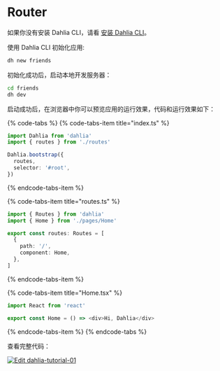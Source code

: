# Router


如果你没有安装 Dahlia CLI，请看 [安装 Dahlia CLI](getting-started#di-yi-bu-an-zhuang-dahlia-cli)。

使用 Dahlia CLI 初始化应用:

```bash
dh new friends
```

初始化成功后，启动本地开发服务器：

```bash
cd friends
dh dev
```

启动成功后，在浏览器中你可以预览应用的运行效果，代码和运行效果如下：

{% code-tabs %}
{% code-tabs-item title="index.ts" %}

```typescript
import Dahlia from 'dahlia'
import { routes } from './routes'

Dahlia.bootstrap({
  routes,
  selector: '#root',
})
```

{% endcode-tabs-item %}

{% code-tabs-item title="routes.ts" %}

```typescript
import { Routes } from 'dahlia'
import { Home } from './pages/Home'

export const routes: Routes = [
  {
    path: '/',
    component: Home,
  },
]
```

{% endcode-tabs-item %}

{% code-tabs-item title="Home.tsx" %}

```typescript
import React from 'react'

export const Home = () => <div>Hi, Dahlia</div>
```

{% endcode-tabs-item %}
{% endcode-tabs %}

查看完整代码：

[![Edit dahlia-tutorial-01](https://codesandbox.io/static/img/play-codesandbox.svg)](https://codesandbox.io/s/k570o3p4jo)
